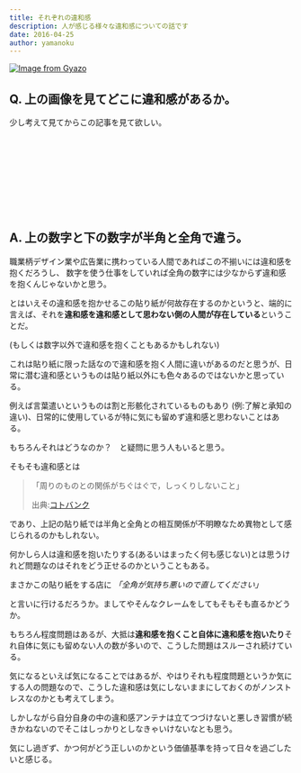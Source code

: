 ```yaml
---
title: それぞれの違和感
description: 人が感じる様々な違和感についての話です
date: 2016-04-25
author: yamanoku
---
```


[![Image from Gyazo](https://i.gyazo.com/ae434ef3e5468faeb1cc16ebfe612cc2.jpg)](https://gyazo.com/ae434ef3e5468faeb1cc16ebfe612cc2)

## Q. 上の画像を見てどこに違和感があるか。

少し考えて見てからこの記事を見て欲しい。

<br>
<br>
<br>
<br>
<br>
<br>
<br>
<br>

## A. 上の数字と下の数字が半角と全角で違う。

職業柄デザイン業や広告業に携わっている人間であればこの不揃いには違和感を抱くだろうし、
数字を使う仕事をしていれば全角の数字には少なからず違和感を抱くんじゃないかと思う。

とはいえその違和感を抱かせるこの貼り紙が何故存在するのかというと、端的に言えば、それを**違和感を違和感として思わない側の人間が存在している**ということだ。

(もしくは数字以外で違和感を抱くこともあるかもしれない)

これは貼り紙に限った話なので違和感を抱く人間に違いがあるのだと思うが、日常に潜む違和感というものは貼り紙以外にも色々あるのではないかと思っている。

例えば言葉遣いというものは割と形骸化されているものもあり (例:了解と承知の違い)、日常的に使用しているが特に気にも留めず違和感と思わないことはある。

もちろんそれはどうなのか？　と疑問に思う人もいると思う。

そもそも違和感とは

> 「周りのものとの関係がちぐはぐで，しっくりしないこと」
>
> 出典:[コトバンク](https://kotobank.jp/word/%E9%81%95%E5%92%8C%E6%84%9F-436878)

であり、上記の貼り紙では半角と全角との相互関係が不明瞭なため異物として感じられるのかもしれない。

何かしら人は違和感を抱いたりする(あるいはまったく何も感じない)とは思うけれど問題なのはそれをどう正せるのかということもある。

まさかこの貼り紙をする店に *「全角が気持ち悪いので直してください」*

と言いに行けるだろうか。ましてやそんなクレームをしてもそもそも直るかどうか。

もちろん程度問題はあるが、大抵は**違和感を抱くこと自体に違和感を抱いたり**それ自体に気にも留めない人の数が多いので、こうした問題はスルーされ続けている。

気になるといえば気になることではあるが、やはりそれも程度問題というか気にする人の問題なので、こうした違和感は気にしないままにしておくのがノンストレスなのかとも考えてしまう。

しかしながら自分自身の中の違和感アンテナは立てつづけないと悪しき習慣が続きかねないのでそこはしっかりとしなきゃいけないなとも思う。

気にし過ぎず、かつ何がどう正しいのかという価値基準を持って日々を過ごしたいと感じる。